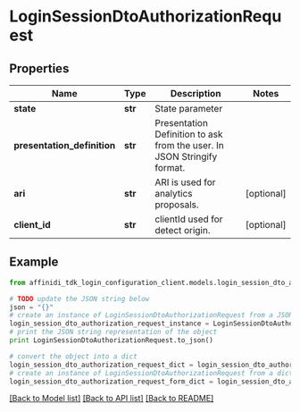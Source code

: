 # LoginSessionDtoAuthorizationRequest

## Properties

| Name                        | Type    | Description                                                             | Notes      |
| --------------------------- | ------- | ----------------------------------------------------------------------- | ---------- |
| **state**                   | **str** | State parameter                                                         |
| **presentation_definition** | **str** | Presentation Definition to ask from the user. In JSON Stringify format. |
| **ari**                     | **str** | ARI is used for analytics proposals.                                    | [optional] |
| **client_id**               | **str** | clientId used for detect origin.                                        | [optional] |

## Example

```python
from affinidi_tdk_login_configuration_client.models.login_session_dto_authorization_request import LoginSessionDtoAuthorizationRequest

# TODO update the JSON string below
json = "{}"
# create an instance of LoginSessionDtoAuthorizationRequest from a JSON string
login_session_dto_authorization_request_instance = LoginSessionDtoAuthorizationRequest.from_json(json)
# print the JSON string representation of the object
print LoginSessionDtoAuthorizationRequest.to_json()

# convert the object into a dict
login_session_dto_authorization_request_dict = login_session_dto_authorization_request_instance.to_dict()
# create an instance of LoginSessionDtoAuthorizationRequest from a dict
login_session_dto_authorization_request_form_dict = login_session_dto_authorization_request.from_dict(login_session_dto_authorization_request_dict)
```

[[Back to Model list]](../README.md#documentation-for-models) [[Back to API list]](../README.md#documentation-for-api-endpoints) [[Back to README]](../README.md)
